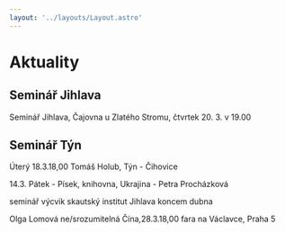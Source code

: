 ```yaml
---
layout: '../layouts/Layout.astro'
---
```


# Aktuality

## Seminář Jihlava

Seminář Jihlava, Čajovna u Zlatého Stromu, čtvrtek 20. 3. v 19.00

## Seminář Týn

Úterý 18.3.18,00 Tomáš Holub, Týn - Čihovice

14.3. Pátek - Písek, knihovna, Ukrajina - Petra Procházková

seminář výcvik skautský institut Jihlava koncem dubna

Olga Lomová ne/srozumitelná Čína,28.3.18,00 fara na Václavce, Praha 5



